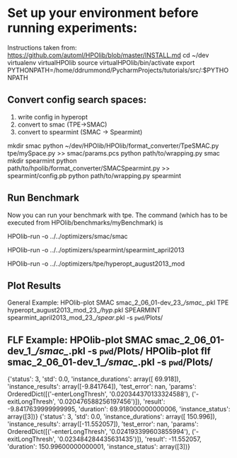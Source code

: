 Set up your environment before running experiments:
===================================================
Instructions taken from: https://github.com/automl/HPOlib/blob/master/INSTALL.md
cd ~/dev
virtualenv virtualHPOlib
source virtualHPOlib/bin/activate
export PYTHONPATH=/home/ddrummond/PycharmProjects/tutorials/src/:$PYTHONPATH

Convert config search spaces:
----------------------------------
1. write config in hyperopt
2. convert to smac (TPE->SMAC)
3. convert to spearmint (SMAC -> Spearmint)

mkdir smac
python ~/dev/HPOlib/HPOlib/format_converter/TpeSMAC.py tpe/mySpace.py >> smac/params.pcs
python path/to/wrapping.py smac
mkdir spearmint
python path/to/hpolib/format_converter/SMACSpearmint.py >> spearmint/config.pb
python path/to/wrapping.py spearmint

Run Benchmark
----------------------------------
Now you can run your benchmark with tpe. The command (which has to be executed from HPOlib/benchmarks/myBenchmark) is

HPOlib-run -o ../../optimizers/smac/smac

HPOlib-run -o ../../optimizers/spearmint/spearmint_april2013

HPOlib-run -o ../../optimizers/tpe/hyperopt_august2013_mod

Plot Results
-----------------------------------
General Example:
HPOlib-plot SMAC smac_2_06_01-dev_23_*/smac_*.pkl TPE hyperopt_august2013_mod_23_*/hyp*.pkl SPEARMINT spearmint_april2013_mod_23_*/spear*.pkl -s `pwd`/Plots/

FLF Example:
HPOlib-plot SMAC smac_2_06_01-dev_1_*/smac_*.pkl -s `pwd`/Plots/
HPOlib-plot flf smac_2_06_01-dev_1_*/smac_*.pkl -s `pwd`/Plots/
-------------
{'status': 3, 'std': 0.0, 'instance_durations': array([ 69.918]), 'instance_results': array([-9.841764]), 'test_error': nan, 'params': OrderedDict([('-enterLongThresh', '0.020344370133324588'), ('-exitLongThresh', '0.020476588256197456')]), 'result': -9.8417639999999995, 'duration': 69.918000000000006, 'instance_status': array([3])}
{'status': 3, 'std': 0.0, 'instance_durations': array([ 150.996]), 'instance_results': array([-11.552057]), 'test_error': nan, 'params': OrderedDict([('-enterLongThresh', '0.024193399603855994'), ('-exitLongThresh', '0.023484284435631435')]), 'result': -11.552057, 'duration': 150.99600000000001, 'instance_status': array([3])}



